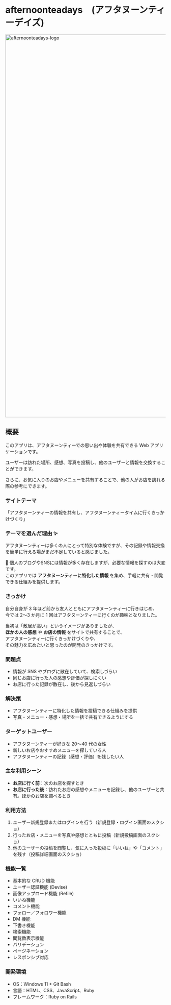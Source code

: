 # **afternoonteadays**　**(アフタヌーンティーデイズ)**

<img width="1200" height="1200" alt="afternoonteadays-logo" src="https://github.com/user-attachments/assets/014c05be-6d20-4784-a7cc-3c749cf6903a" />

## 概要

このアプリは、アフタヌーンティーでの思い出や体験を共有できる Web アプリケーションです。  

ユーザーは訪れた場所、感想、写真を投稿し、他のユーザーと情報を交換することができます。  

さらに、お気に入りのお店やメニューを共有することで、他の人がお店を訪れる際の参考にできます。

### サイトテーマ

「アフタヌーンティーの情報を共有し、アフタヌーンティータイムに行くきっかけづくり」

### テーマを選んだ理由 ✨

アフタヌーンティーは多くの人にとって特別な体験ですが、その記録や情報交換を簡単に行える場がまだ不足していると感じました。  

📌 個人のブログやSNSには情報が多く存在しますが、必要な情報を探すのは大変です。  
このアプリでは **アフタヌーンティーに特化した情報** を集め、手軽に共有・閲覧できる仕組みを提供します。

### きっかけ

自分自身が 3 年ほど前から友人とともにアフタヌーンティーに行きはじめ、  
今では 2〜3 か月に 1 回はアフタヌーンティーに行くのが趣味となりました。  

当初は「敷居が高い」というイメージがありましたが、  
**ほかの人の感想** や **お店の情報** をサイトで共有することで、  
アフタヌーンティーに行くきっかけづくりや、  
その魅力を広めたいと思ったのが開発のきっかけです。

### 問題点
- 情報が SNS やブログに散在していて、検索しづらい  
- 同じお店に行った人の感想や評価が探しにくい  
- お店に行った記録が散在し、後から見返しづらい  

### 解決策
- アフタヌーンティーに特化した情報を投稿できる仕組みを提供  
- 写真・メニュー・感想・場所を一括で共有できるようにする  

### ターゲットユーザー
- アフタヌーンティーが好きな 20〜40 代の女性  
- 新しいお店やおすすめメニューを探している人  
- アフタヌーンティーの記録（感想・評価）を残したい人  


### 主な利用シーン
- **お店に行く前**：次のお店を探すとき  
- **お店に行った後**：訪れたお店の感想やメニューを記録し、他のユーザーと共有。ほかのお店を調べるとき  

### 利用方法
1. ユーザー新規登録またはログインを行う（新規登録・ログイン画面のスクショ）  
2. 行ったお店・メニューを写真や感想とともに投稿（新規投稿画面のスクショ）  
3. 他のユーザーの投稿を閲覧し、気に入った投稿に「いいね」や「コメント」を残す（投稿詳細画面のスクショ）  

### 機能一覧
- 基本的な CRUD 機能  
- ユーザー認証機能 (Devise)  
- 画像アップロード機能 (Refile)  
- いいね機能  
- コメント機能  
- フォロー／フォロワー機能  
- DM 機能  
- 下書き機能  
- 検索機能  
- 閲覧数表示機能  
- バリデーション  
- ページネーション  
- レスポンシブ対応  

### 開発環境
- OS：Windows 11 + Git Bash  
- 言語：HTML、CSS、JavaScript、Ruby  
- フレームワーク：Ruby on Rails
